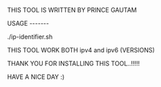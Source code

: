 THIS TOOL IS WRITTEN BY PRINCE GAUTAM

USAGE -------

./ip-identifier.sh <IP ADDRESS>

THIS TOOL WORK BOTH ipv4 and ipv6 (VERSIONS)

THANK YOU FOR INSTALLING THIS TOOL..!!!!!

HAVE A NICE DAY :)
